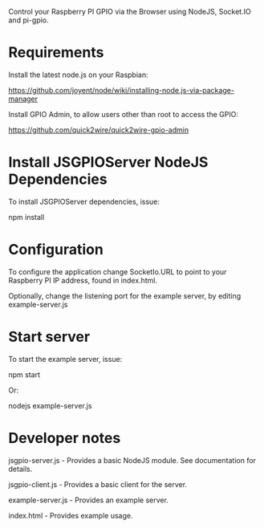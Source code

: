 Control your Raspberry PI GPIO via the Browser using NodeJS, Socket.IO and pi-gpio.

# Requirements #

Install the latest node.js on your Raspbian:

https://github.com/joyent/node/wiki/installing-node.js-via-package-manager


Install GPIO Admin, to allow users other than root to access the GPIO:

https://github.com/quick2wire/quick2wire-gpio-admin

# Install JSGPIOServer NodeJS Dependencies #

To install JSGPIOServer dependencies, issue:

npm install

# Configuration #

To configure the application change SocketIo.URL to point to your Raspberry PI IP address, found in index.html.

Optionally, change the listening port for the example server, by editing example-server.js

# Start server #

To start the example server, issue:

npm start

Or:

nodejs example-server.js

# Developer notes #

jsgpio-server.js - Provides a basic NodeJS module. See documentation for details.

jsgpio-client.js - Provides a basic client for the server.

example-server.js - Provides an example server.

index.html - Provides example usage.
